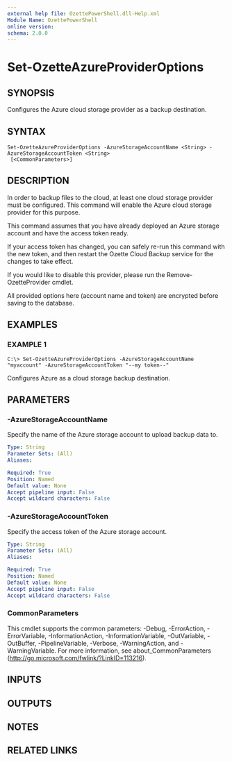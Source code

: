 ```yaml
---
external help file: OzettePowerShell.dll-Help.xml
Module Name: OzettePowerShell
online version:
schema: 2.0.0
---
```


# Set-OzetteAzureProviderOptions

## SYNOPSIS
Configures the Azure cloud storage provider as a backup destination.

## SYNTAX

```
Set-OzetteAzureProviderOptions -AzureStorageAccountName <String> -AzureStorageAccountToken <String>
 [<CommonParameters>]
```

## DESCRIPTION
In order to backup files to the cloud, at least one cloud storage provider must be configured.
This command will enable the Azure cloud storage provider for this purpose.

This command assumes that you have already deployed an Azure storage account and have the access token ready.

If your access token has changed, you can safely re-run this command with the new token, and then restart the Ozette Cloud Backup service for the changes to take effect.

If you would like to disable this provider, please run the Remove-OzetteProvider cmdlet.

All provided options here (account name and token) are encrypted before saving to the database.

## EXAMPLES

### EXAMPLE 1
```
C:\> Set-OzetteAzureProviderOptions -AzureStorageAccountName "myaccount" -AzureStorageAccountToken "--my token--"
```

Configures Azure as a cloud storage backup destination.

## PARAMETERS

### -AzureStorageAccountName
Specify the name of the Azure storage account to upload backup data to.

```yaml
Type: String
Parameter Sets: (All)
Aliases:

Required: True
Position: Named
Default value: None
Accept pipeline input: False
Accept wildcard characters: False
```

### -AzureStorageAccountToken
Specify the access token of the Azure storage account.

```yaml
Type: String
Parameter Sets: (All)
Aliases:

Required: True
Position: Named
Default value: None
Accept pipeline input: False
Accept wildcard characters: False
```

### CommonParameters
This cmdlet supports the common parameters: -Debug, -ErrorAction, -ErrorVariable, -InformationAction, -InformationVariable, -OutVariable, -OutBuffer, -PipelineVariable, -Verbose, -WarningAction, and -WarningVariable. For more information, see about_CommonParameters (http://go.microsoft.com/fwlink/?LinkID=113216).

## INPUTS

## OUTPUTS

## NOTES

## RELATED LINKS
